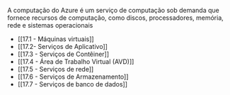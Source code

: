 A computação do Azure é um serviço de computação sob demanda que fornece recursos de computação, como discos, processadores, memória, rede e sistemas operacionais

- [[17.1 - Máquinas virtuais]]
- [[17.2- Serviços de Aplicativo]]
- [[17.3 - Serviços de Contêiner]]
- [[17.4 - Área de Trabalho Virtual (AVD)]]
- [[17.5 - Serviços de rede]]
- [[17.6 - Serviços de Armazenamento]]
- [[17.7 - Serviços de banco de dados]]


